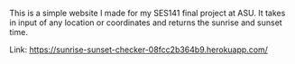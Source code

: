 This is a simple website I made for my SES141 final project at ASU. It takes in input of any location or coordinates and returns the sunrise and sunset time.

Link: https://sunrise-sunset-checker-08fcc2b364b9.herokuapp.com/

